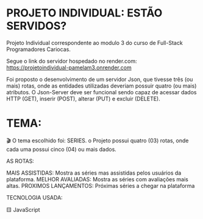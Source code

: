# PROJETO INDIVIDUAL: ESTÃO SERVIDOS? 

Projeto Individual correspondente ao modulo 3 do curso de Full-Stack Programadores Cariocas.

Segue o link do servidor hospedado no render.com: https://projetoindividual-pamelam3.onrender.com

Foi proposto o desenvolvimento de um servidor Json,  que tivesse três (ou mais) rotas, onde as entidades utilizadas deveriam possuir quatro (ou mais) atributos. O Json-Server deve ser funcional sendo capaz de acessar dados HTTP (GET), inserir (POST), alterar (PUT) e excluir (DELETE).

# TEMA:
🎬 O tema escolhido foi: SERIES. o Projeto possui quatro (03) rotas, onde cada uma possui cinco (04) ou mais dados.


AS ROTAS:

MAIS ASSISTIDAS: Mostra as séries mas assistidas pelos usuários da plataforma.
MELHOR AVALIADAS: Mostra as séries com avaliações mais altas.
PROXIMOS LANÇAMENTOS: Próximas séries a chegar na plataforma


TECNOLOGIA USADA:

🟨 JavaScript


